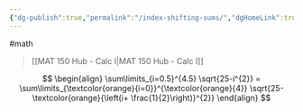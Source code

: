 ```yaml
---
{"dg-publish":true,"permalink":"/index-shifting-sums/","dgHomeLink":true,"dgPassFrontmatter":false}
---
```


#math 
> [[MAT 150 Hub - Calc I|MAT 150 Hub - Calc I]]

$$
\begin{align}
\sum\limits_{i=0.5}^{4.5} \sqrt{25-i^{2}} = \sum\limits_{\textcolor{orange}{i=0}}^{\textcolor{orange}{4}} \sqrt{25-\textcolor{orange}{\left(i+ \frac{1}{2}\right)}^{2}}
\end{align}
$$